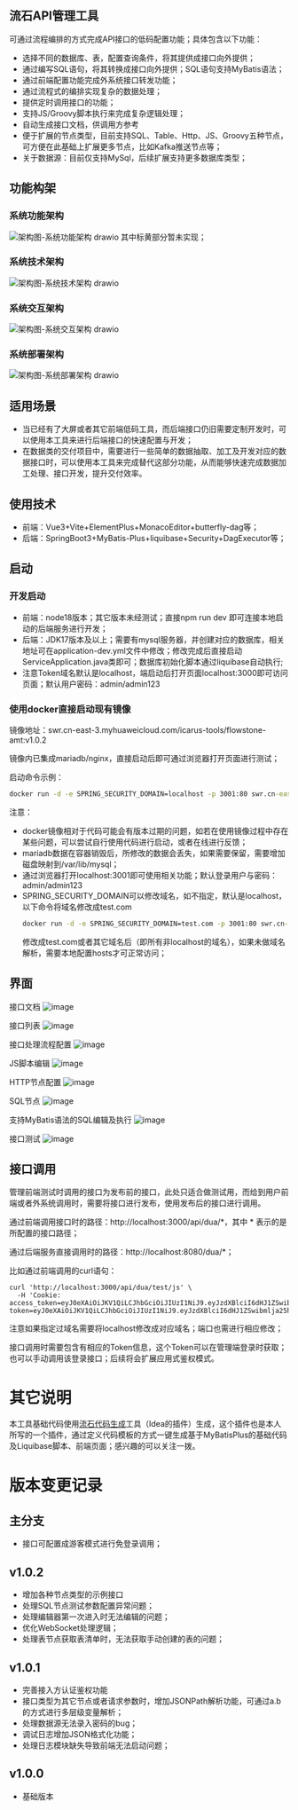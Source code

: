 ## 流石API管理工具
可通过流程编排的方式完成API接口的低码配置功能；具体包含以下功能：
- 选择不同的数据库、表，配置查询条件，将其提供成接口向外提供；
- 通过编写SQL语句，将其转换成接口向外提供；SQL语句支持MyBatis语法；
- 通过前端配置功能完成外系统接口转发功能；
- 通过流程式的编排实现复杂的数据处理；
- 提供定时调用接口的功能；
- 支持JS/Groovy脚本执行来完成复杂逻辑处理；
- 自动生成接口文档，供调用方参考
- 便于扩展的节点类型，目前支持SQL、Table、Http、JS、Groovy五种节点，可方便在此基础上扩展更多节点，比如Kafka推送节点等；
- 关于数据源：目前仅支持MySql，后续扩展支持更多数据库类型；

## 功能构架
### 系统功能架构
![架构图-系统功能架构 drawio](https://github.com/user-attachments/assets/c029748e-16eb-4dfe-8281-bc98bc2162f0)
其中标黄部分暂未实现；

### 系统技术架构
![架构图-系统技术架构 drawio](https://github.com/user-attachments/assets/6c29fba8-d092-4ea3-bf08-8ba79c5db0ff)

### 系统交互架构
![架构图-系统交互架构 drawio](https://github.com/user-attachments/assets/5ce4ae2e-7e0f-4128-967f-84b21322f85d)

### 系统部署架构
![架构图-系统部署架构 drawio](https://github.com/user-attachments/assets/2a17660d-ae9b-48ef-8319-0ff39c79cdcb)

## 适用场景
- 当已经有了大屏或者其它前端低码工具，而后端接口仍旧需要定制开发时，可以使用本工具来进行后端接口的快速配置与开发；
- 在数据类的交付项目中，需要进行一些简单的数据抽取、加工及开发对应的数据接口时，可以使用本工具来完成替代这部分功能，从而能够快速完成数据加工处理、接口开发，提升交付效率。

## 使用技术
- 前端：Vue3+Vite+ElementPlus+MonacoEditor+butterfly-dag等；
- 后端：SpringBoot3+MyBatis-Plus+liquibase+Security+DagExecutor等；

## 启动
### 开发启动
- 前端：node18版本；其它版本未经测试；直接npm run dev 即可连接本地启动的后端服务进行开发；
- 后端：JDK17版本及以上；需要有mysql服务器，并创建对应的数据库，相关地址可在application-dev.yml文件中修改；修改完成后直接启动ServiceApplication.java类即可；数据库初始化脚本通过liquibase自动执行;
- 注意Token域名默认是localhost，端启动后打开页面localhost:3000即可访问页面；默认用户密码：admin/admin123

### 使用docker直接启动现有镜像
镜像地址：swr.cn-east-3.myhuaweicloud.com/icarus-tools/flowstone-amt:v1.0.2

镜像内已集成mariadb/nginx，直接启动后即可通过浏览器打开页面进行测试；

启动命令示例：

```cmd
docker run -d -e SPRING_SECURITY_DOMAIN=localhost -p 3001:80 swr.cn-east-3.myhuaweicloud.com/icarus-tools/flowstone-amt:v1.0.2
```

注意：
- docker镜像相对于代码可能会有版本过期的问题，如若在使用镜像过程中存在某些问题，可以尝试自行使用代码进行启动，或者在线进行反馈；
- mariadb数据在容器销毁后，所修改的数据会丢失，如果需要保留，需要增加磁盘映射到/var/lib/mysql；
- 通过浏览器打开localhost:3001即可使用相关功能；默认登录用户与密码：admin/admin123
- SPRING_SECURITY_DOMAIN可以修改域名，如不指定，默认是localhost，以下命令将域名修改成test.com
    ```cmd
    docker run -d -e SPRING_SECURITY_DOMAIN=test.com -p 3001:80 swr.cn-east-3.myhuaweicloud.com/icarus-tools/flowstone-amt:v1.0.2
    ```
   修改成test.com或者其它域名后（即所有非localhost的域名），如果未做域名解析，需要本地配置hosts才可正常访问；

## 界面
接口文档
![image](https://github.com/user-attachments/assets/eb8aa31e-370b-4278-a9ea-bfd8d788ec1f)

接口列表
![image](https://github.com/user-attachments/assets/d79e210a-56fd-49c5-a458-8a818e9cceb9)

接口处理流程配置
![image](https://github.com/user-attachments/assets/df1e0a39-0cf9-4d07-9997-b73fe9559ac2)

JS脚本编辑
![image](https://github.com/user-attachments/assets/8c12c48d-a4c1-40e2-9ca0-44f6a4432600)

HTTP节点配置
![image](https://github.com/user-attachments/assets/e336193a-6a8e-4008-b076-e4716f6069cc)

SQL节点
![image](https://github.com/user-attachments/assets/71654473-4f9d-492a-bffa-fd746dee7823)

支持MyBatis语法的SQL编辑及执行
![image](https://github.com/user-attachments/assets/0568c561-0e93-4f06-a011-dda3c34af094)

接口测试
![image](https://github.com/user-attachments/assets/b1506bf8-713a-4826-b6e0-8fe8cfce4946)

## 接口调用
管理前端测试时调用的接口为发布前的接口，此处只适合做测试用，而给到用户前端或者外系统调用时，需要将接口进行发布，使用发布后的接口进行调用。

通过前端调用接口时的路径：http://localhost:3000/api/dua/*，其中 * 表示的是所配置的接口路径；

通过后端服务直接调用时的路径：http://localhost:8080/dua/*；

比如通过前端调用的curl语句：
```curl
curl 'http://localhost:3000/api/dua/test/js' \
  -H 'Cookie: access_token=eyJ0eXAiOiJKV1QiLCJhbGciOiJIUzI1NiJ9.eyJzdXBlciI6dHJ1ZSwibmlja25hbWUiOiJhZG1pbiIsInRlbmFudElkIjoic3lzIiwiaWQiOiJRSVFJTklVQkkiLCJ1c2VybmFtZSI6ImFkbWluIn0.OUSwVEJVqzSYQIfNou6jtv0N4Mil7H8bFXBOruquS70; token=eyJ0eXAiOiJKV1QiLCJhbGciOiJIUzI1NiJ9.eyJzdXBlciI6dHJ1ZSwibmlja25hbWUiOiJhZG1pbiIsInRlbmFudElkIjoic3lzIiwiaWQiOiJRSVFJTklVQkkiLCJ1c2VybmFtZSI6ImFkbWluIn0.OUSwVEJVqzSYQIfNou6jtv0N4Mil7H8bFXBOruquS70'
```

注意如果指定过域名需要将localhost修改成对应域名；端口也需进行相应修改；

接口调用时需要包含有相应的Token信息，这个Token可以在管理端登录时获取；也可以手动调用该登录接口；后续将会扩展应用式鉴权模式。

# 其它说明
本工具基础代码使用[流石代码生成](https://gitee.com/changkang/flowstone-code-generator)工具（Idea的插件）生成，这个插件也是本人所写的一个插件，通过定义代码模板的方式一键生成基于MyBatisPlus的基础代码及Liquibase脚本、前端页面；感兴趣的可以关注一拨。

# 版本变更记录
## 主分支
- 接口可配置成游客模式进行免登录调用；

## v1.0.2
- 增加各种节点类型的示例接口
- 处理SQL节点测试参数配置异常问题；
- 处理编辑器第一次进入时无法编辑的问题； 
- 优化WebSocket处理逻辑；
- 处理表节点获取表清单时，无法获取手动创建的表的问题； 

## v1.0.1
- 完善接入方认证鉴权功能
- 接口类型为其它节点或者请求参数时，增加JSONPath解析功能，可通过a.b的方式进行多层级变量解析；
- 处理数据源无法录入密码的bug；
- 调试日志增加JSON格式化功能；
- 处理日志模块缺失导致前端无法启动问题；

## v1.0.0
- 基础版本
